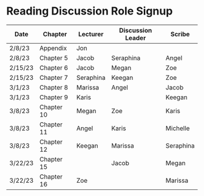 # Reading Discussion Role Signup

| Date    | Chapter    | Lecturer  | Discussion Leader | Scribe    |
| ------- | ---------- | --------- | ----------------- | --------- |
| 2/8/23  | Appendix   | Jon       |                   |           |
| 2/8/23  | Chapter 5  | Jacob     |    Seraphina      | Angel     |
| 2/15/23 | Chapter 6  | Jacob     |       Megan       |    Zoe    |
| 2/15/23 | Chapter 7  | Seraphina |      Keegan       |   Zoe     |
| 3/1/23 | Chapter 8  |  Marissa  |   Angel           | Jacob     |
| 3/1/23 | Chapter 9  |  Karis    |                   |  Keegan   |
| 3/8/23  | Chapter 10 |   Megan   |        Zoe        | Karis     |
| 3/8/23  | Chapter 11 |   Angel   |  Karis            |  Michelle |
| 3/8/23  | Chapter 12 |   Keegan  |          Marissa  | Seraphina |
| 3/22/23  | Chapter 15 |           |       Jacob       | Megan     |
| 3/22/23  | Chapter 16 |  Zoe      |                   | Marissa   |
